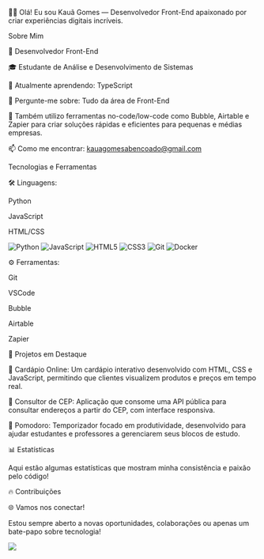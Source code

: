 👨‍💻 Olá! Eu sou Kauã Gomes — Desenvolvedor Front-End apaixonado por criar experiências digitais incríveis.



Sobre Mim

💼 Desenvolvedor Front-End

🎓 Estudante de Análise e Desenvolvimento de Sistemas

🌱 Atualmente aprendendo: TypeScript

💬 Pergunte-me sobre: Tudo da área de Front-End

🚀 Também utilizo ferramentas no-code/low-code como Bubble, Airtable e Zapier para criar soluções rápidas e eficientes para pequenas e médias empresas.

📫 Como me encontrar: kauagomesabencoado@gmail.com


Tecnologias e Ferramentas

🛠️ Linguagens:

Python

JavaScript

HTML/CSS



<p>
  <img alt="Python" src="https://img.shields.io/badge/Python-3776AB?style=flat&logo=python&logoColor=white" />
  <img alt="JavaScript" src="https://img.shields.io/badge/JavaScript-F7DF1E?style=flat&logo=javascript&logoColor=black" />
  <img alt="HTML5" src="https://img.shields.io/badge/HTML5-E34F26?style=flat&logo=html5&logoColor=white" />
  <img alt="CSS3" src="https://img.shields.io/badge/CSS3-1572B6?style=flat&logo=css3&logoColor=white" />
  <img alt="Git" src="https://img.shields.io/badge/Git-F05032?style=flat&logo=git&logoColor=white" />
  <img alt="Docker" src="https://img.shields.io/badge/Docker-2496ED?style=flat&logo=docker&logoColor=white" />
</p>⚙️ Ferramentas:

Git

VSCode

Bubble

Airtable

Zapier



🚀 Projetos em Destaque

📁 Cardápio Online: Um cardápio interativo desenvolvido com HTML, CSS e JavaScript, permitindo que clientes visualizem produtos e preços em tempo real.

📁 Consultor de CEP: Aplicação que consome uma API pública para consultar endereços a partir do CEP, com interface responsiva.

📁 Pomodoro: Temporizador focado em produtividade, desenvolvido para ajudar estudantes e professores a gerenciarem seus blocos de estudo.


📊 Estatísticas

Aqui estão algumas estatísticas que mostram minha consistência e paixão pelo código!



🔥 Contribuições



🌐 Vamos nos conectar!

Estou sempre aberto a novas oportunidades, colaborações ou apenas um bate-papo sobre tecnologia!

<a href="https://www.linkedin.com/in/seu-linkedin" target="_blank">
    <img src="https://img.shields.io/badge/LinkedIn-%230077B5.svg?&style=for-the-badge&logo=linkedin&logoColor=white" />
</a>